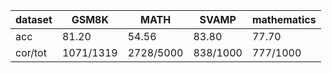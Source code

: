 |dataset|GSM8K|MATH|SVAMP|mathematics|
|--|--|--|--|--|
|acc|81.20|54.56|83.80|77.70|
|cor/tot|1071/1319|2728/5000|838/1000|777/1000|
